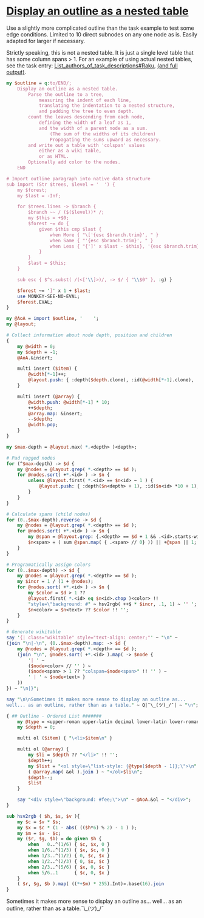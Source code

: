 [1]: https://rosettacode.org/wiki/Display_an_outline_as_a_nested_table

# [Display an outline as a nested table][1]





Use a slightly more complicated outline than the task example to test some edge conditions. Limited to 10 direct subnodes on any one node as is. Easily adapted for larger if necessary.



Strictly speaking, this is not a nested table. It is just a single level table that has some column spans &gt; 1. For an example of using actual nested tables, see the task entry: [List_authors_of_task_descriptions#Raku](https://rosettacode.org/wiki/Rosetta_Code/List_authors_of_task_descriptions#Raku), [(and full output)](https://rosettacode.org/wiki/Rosetta_Code/List_authors_of_task_descriptions/Full_list).

```perl
my $outline = q:to/END/;
    Display an outline as a nested table.
        Parse the outline to a tree,
            measuring the indent of each line,
            translating the indentation to a nested structure,
            and padding the tree to even depth.
        count the leaves descending from each node,
            defining the width of a leaf as 1,
            and the width of a parent node as a sum.
                (The sum of the widths of its children)
                Propagating the sums upward as necessary.
        and write out a table with 'colspan' values
            either as a wiki table,
            or as HTML.
        Optionally add color to the nodes.
    END

# Import outline paragraph into native data structure
sub import (Str $trees, $level = '  ') {
    my $forest;
    my $last = -Inf;

    for $trees.lines -> $branch {
        $branch ~~ / ($($level))* /;
        my $this = +$0;
        $forest ~= do {
            given $this cmp $last {
                when More { "\['{esc $branch.trim}', " }
                when Same { "'{esc $branch.trim}', " }
                when Less { "{']' x $last - $this}, '{esc $branch.trim}', " }
            }
        }
        $last = $this;
    }

    sub esc { $^s.subst( /(<['\\]>)/, -> $/ { "\\$0" }, :g) }

    $forest ~= ']' x 1 + $last;
    use MONKEY-SEE-NO-EVAL;
    $forest.EVAL;
}

my @AoA = import $outline, '    ';
my @layout;

# Collect information about node depth, position and children
{
    my @width = 0;
    my $depth = -1;
    @AoA.&insert;

    multi insert ($item) {
        @width[*-1]++;
        @layout.push: { :depth($depth.clone), :id(@width[*-1].clone), :text($item) };
    }

    multi insert (@array) {
        @width.push: @width[*-1] * 10;
        ++$depth;
        @array.map: &insert;
        --$depth;
        @width.pop;
    }
}

my $max-depth = @layout.max( *.<depth> )<depth>;

# Pad ragged nodes
for (^$max-depth) -> $d {
    my @nodes = @layout.grep( *.<depth> == $d );
    for @nodes.sort( +*.<id> ) -> $n {
        unless @layout.first( *.<id> == $n<id> ~ 1 ) {
            @layout.push: { :depth($n<depth> + 1), :id($n<id> *10 + 1), :text('') };
        }
    }
}

# Calculate spans (child nodes)
for (0..$max-depth).reverse -> $d {
    my @nodes = @layout.grep( *.<depth> == $d );
    for @nodes.sort( +*.<id> ) -> $n {
        my @span = @layout.grep: {.<depth> == $d + 1 && .<id>.starts-with: $n<id> };
        $n<span> = ( sum @span.map( { .<span> // 0} )) || +@span || 1;
    }
}

# Programatically assign colors
for (0..$max-depth) -> $d {
    my @nodes = @layout.grep( *.<depth> == $d );
    my $incr = 1 / (1 + @nodes);
    for @nodes.sort( +*.<id> ) -> $n {
        my $color = $d > 1 ??
        @layout.first( *.<id> eq $n<id>.chop )<color> !!
        "style=\"background: #" ~ hsv2rgb( ++$ * $incr, .1, 1) ~ '" ';
        $n<color> = $n<text> ?? $color !! '';
    }
}

# Generate wikitable
say '{| class="wikitable" style="text-align: center;"' ~ "\n" ~
(join "\n|-\n", (0..$max-depth).map: -> $d {
    my @nodes = @layout.grep( *.<depth> == $d );
    (join "\n", @nodes.sort( +*.<id> ).map( -> $node {
        '| ' ~
        ($node<color> // '' ) ~
        ($node<span> > 1 ?? "colspan=$node<span>" !! '' ) ~
        ' | ' ~ $node<text> }
    ))
}) ~ "\n|}";

say "\n\nSometimes it makes more sense to display an outline as...
well... as an outline, rather than as a table." ~ Q|¯\_(ツ)_/¯| ~ "\n";

{ ## Outline - Ordered List #######
    my @type = <upper-roman upper-latin decimal lower-latin lower-roman>;
    my $depth = 0;

    multi ol ($item) { "\<li>$item\n" }

    multi ol (@array) {
        my $li = $depth ?? "</li>" !! '';
        $depth++;
        my $list = "<ol style=\"list-style: {@type[$depth - 1]};\">\n" ~
        ( @array.map( &ol ).join ) ~ "</ol>$li\n";
        $depth--;
        $list
    }

    say "<div style=\"background: #fee;\">\n" ~ @AoA.&ol ~ "</div>";
}

sub hsv2rgb ( $h, $s, $v ){
    my $c = $v * $s;
    my $x = $c * (1 - abs( (($h*6) % 2) - 1 ) );
    my $m = $v - $c;
    my ($r, $g, $b) = do given $h {
        when   0..^(1/6) { $c, $x, 0 }
        when 1/6..^(1/3) { $x, $c, 0 }
        when 1/3..^(1/2) { 0, $c, $x }
        when 1/2..^(2/3) { 0, $x, $c }
        when 2/3..^(5/6) { $x, 0, $c }
        when 5/6..1      { $c, 0, $x }
    }
    ( $r, $g, $b ).map( ((*+$m) * 255).Int)».base(16).join
}
```




Sometimes it makes more sense to display an outline as...
well... as an outline, rather than as a table.¯\\_(ツ)\_/¯
